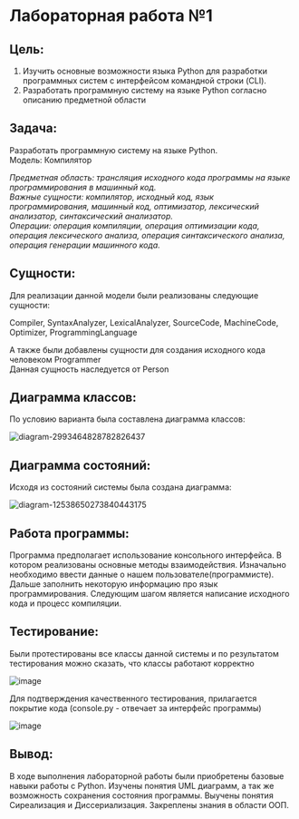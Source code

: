 # Лабораторная работа №1

## Цель: 
1. Изучить основные возможности языка Python для разработки программных систем с интерфейсом командной строки (CLI).
2. Разработать программную систему на языке Python согласно описанию предметной области

## Задача:
Разработать программную систему на языке Python.<br>
Модель: Компилятор

<em>
Предметная область: трансляция исходного кода программы на языке программирования в машинный код.<br>
Важные сущности: компилятор, исходный код, язык программирования, машинный код, оптимизатор, лексический анализатор, синтаксический анализатор.<br>
Операции: операция компиляции, операция оптимизации кода, операция лексического анализа, операция синтаксического анализа, операция генерации машинного кода.
</em>

## Сущности:
Для реализации данной модели были реализованы следующие сущности:

Compiler, SyntaxAnalyzer, LexicalAnalyzer, SourceCode, MachineCode, Optimizer, ProgrammingLanguage

А также были добавлены сущности для создания исходного кода человеком Programmer<br>
Данная сущность наследуется от Person

## Диаграмма классов:
По условию варианта была составлена диаграмма классов:

![diagram-2993464828782826437](https://github.com/KL1cktm/POIS/assets/114190325/e5afc4b6-7e4f-43c4-b442-1c1c5bd31367)


## Диаграмма состояний:
Исходя из состояний системы была создана диаграмма:

![diagram-12538650273840443175](https://github.com/KL1cktm/POIS/assets/114190325/cc9bad99-e4b9-4254-8310-8e34c6fdb9d7)


## Работа программы:
Программа предполагает использование консольного интерфейса. В котором реализованы основные методы взаимодействия. Изначально необходимо ввести данные о нашем пользователе(программисте). Дальше заполнить некоторую информацию про язык программирования. Следующим шагом является написание исходного кода и процесс компиляции.


## Тестирование:
Были протестированы все классы данной системы и по результатом тестирования можно сказать, что классы работают корректно

![image](https://github.com/KL1cktm/POIS/assets/114190325/e03aa6b1-75d9-4ac2-ba9f-262995432ba1)

Для подтверждения качественного тестирования, прилагается покрытие кода (console.py - отвечает за интерфейс программы)

![image](https://github.com/KL1cktm/POIS/assets/114190325/154f2905-cbbf-41d6-8af6-74db998d9192)



## Вывод:
В ходе выполнения лабораторной работы были приобретены базовые навыки работы с Python. Изучены понятия UML диаграмм, а так же возможность сохранения состояния программы. Выучены понятия Сиреализация и Диссериализация. Закреплены знания в области ООП.
